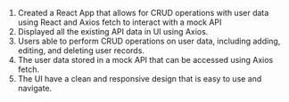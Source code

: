 1. Created a React App that allows for CRUD operations with user data using React and Axios fetch to interact with a mock API
2. Displayed all the existing API data in UI using Axios.
3. Users able to perform CRUD operations on user data, including adding, editing, and deleting user records.
4. The user data stored in a mock API that can be accessed using Axios fetch.
5. The UI have a clean and responsive design that is easy to use and navigate.

